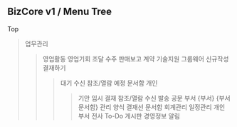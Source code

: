 BizCore v1 / Menu Tree
----------------------

Top
>   업무관리
>   >   영업활동
>   >   영업기회
>   >   조달
>   >   수주 판매보고
>   >   계약
>   >   기술지원
>   그룹웨어
>   >   신규작성
>   >   결재하기
>   >   >   대기
>   >   >   수신
>   >   >   참조/열람
>   >   >   예정
>   >   문서함
>   >   >   개인
>   >   >   >   기안
>   >   >   >   임시
>   >   >   >   결재
>   >   >   >   참조/열람
>   >   >   >   수신
>   >   >   >   발송
>   >   >   >   공문
>   >   >   부서
>   >   >   {부서}
>   >   >   >   {부서문서함}
>   >   관리
>   >   >   양식
>   >   >   결재선
>   >   >   문서함
>   회계관리
>   일정관리
>   >   개인
>   >   부서
>   >   전사
>   To-Do
>   게시판
>   경영정보
>   알림